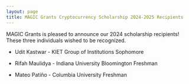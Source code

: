 ```yaml
---
layout: page
title: MAGIC Grants Cryptocurrency Scholarship 2024-2025 Recipients
---
```


MAGIC Grants is pleased to announce our 2024 scholarship recipients! These three individuals wished to be recognized.

* Udit Kastwar - KIET Group of Institutions Sophomore

* Rifah Maulidya - Indiana University Bloomington Freshman

* Mateo Patiño - Columbia University Freshman
